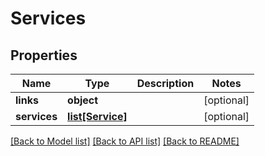 # Services

## Properties
Name | Type | Description | Notes
------------ | ------------- | ------------- | -------------
**links** | **object** |  | [optional] 
**services** | [**list[Service]**](Service.md) |  | [optional] 

[[Back to Model list]](../README.md#documentation-for-models) [[Back to API list]](../README.md#documentation-for-api-endpoints) [[Back to README]](../README.md)


